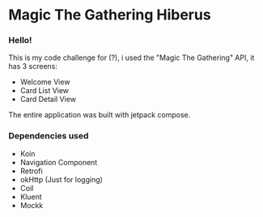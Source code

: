 # Magic The Gathering Hiberus

### Hello!

This is my code challenge for (?), i used the "Magic The Gathering" API, it has 3 screens:
 
 - Welcome View
 - Card List View
 - Card Detail View

The entire application was built with jetpack compose.

### Dependencies used

 - Koin
 - Navigation Component
 - Retrofi
 - okHttp (Just for logging)
 - Coil
 - Kluent
 - Mockk
